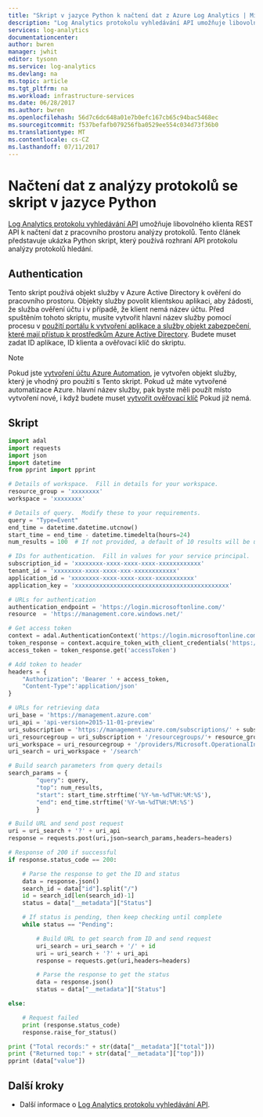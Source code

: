 ```yaml
---
title: "Skript v jazyce Python k načtení dat z Azure Log Analytics | Microsoft Docs"
description: "Log Analytics protokolu vyhledávání API umožňuje libovolného klienta REST API k načtení dat z pracovního prostoru analýzy protokolů.  Tento článek obsahuje ukázkový skript v jazyce Python pomocí rozhraní API pro vyhledávání protokolu."
services: log-analytics
documentationcenter: 
author: bwren
manager: jwhit
editor: tysonn
ms.service: log-analytics
ms.devlang: na
ms.topic: article
ms.tgt_pltfrm: na
ms.workload: infrastructure-services
ms.date: 06/28/2017
ms.author: bwren
ms.openlocfilehash: 56d7c6dc648a01e7b0efc167cb65c94bac5468ec
ms.sourcegitcommit: f537befafb079256fba0529ee554c034d73f36b0
ms.translationtype: MT
ms.contentlocale: cs-CZ
ms.lasthandoff: 07/11/2017
---
```

# <a name="retrieve-data-from-log-analytics-with-a-python-script"></a>Načtení dat z analýzy protokolů se skript v jazyce Python
[Log Analytics protokolu vyhledávání API](log-analytics-log-search-api.md) umožňuje libovolného klienta REST API k načtení dat z pracovního prostoru analýzy protokolů.  Tento článek představuje ukázka Python skript, který používá rozhraní API protokolu analýzy protokolů hledání.  

## <a name="authentication"></a>Authentication
Tento skript používá objekt služby v Azure Active Directory k ověření do pracovního prostoru.  Objekty služby povolit klientskou aplikaci, aby žádosti, že služba ověření účtu i v případě, že klient nemá název účtu. Před spuštěním tohoto skriptu, musíte vytvořit hlavní název služby pomocí procesu v [použití portálu k vytvoření aplikace a služby objekt zabezpečení, které mají přístup k prostředkům Azure Active Directory](../azure-resource-manager/resource-group-create-service-principal-portal.md).  Budete muset zadat ID aplikace, ID klienta a ověřovací klíč do skriptu. 

> [!NOTE]
> Pokud jste [vytvoření účtu Azure Automation](../automation/automation-create-standalone-account.md), je vytvořen objekt služby, který je vhodný pro použití s Tento skript.  Pokud už máte vytvořené automatizace Azure. hlavní název služby, pak byste měli použít místo vytvoření nové, i když budete muset [vytvořit ověřovací klíč](../azure-resource-manager/resource-group-create-service-principal-portal.md#get-application-id-and-authentication-key) Pokud již nemá.

## <a name="script"></a>Skript
``` python
import adal
import requests
import json
import datetime
from pprint import pprint

# Details of workspace.  Fill in details for your workspace.
resource_group = 'xxxxxxxx'
workspace = 'xxxxxxxx'

# Details of query.  Modify these to your requirements.
query = "Type=Event"
end_time = datetime.datetime.utcnow()
start_time = end_time - datetime.timedelta(hours=24)
num_results = 100  # If not provided, a default of 10 results will be used.

# IDs for authentication.  Fill in values for your service principal.
subscription_id = 'xxxxxxxx-xxxx-xxxx-xxxx-xxxxxxxxxxxx'
tenant_id = 'xxxxxxxx-xxxx-xxxx-xxx-xxxxxxxxxxxx'
application_id = 'xxxxxxxx-xxxx-xxxx-xxxx-xxxxxxxxxxx'
application_key = 'xxxxxxxxxxxxxxxxxxxxxxxxxxxxxxxxxxxxxxxxxxxx'

# URLs for authentication
authentication_endpoint = 'https://login.microsoftonline.com/'
resource  = 'https://management.core.windows.net/'

# Get access token
context = adal.AuthenticationContext('https://login.microsoftonline.com/' + tenant_id)
token_response = context.acquire_token_with_client_credentials('https://management.core.windows.net/', application_id, application_key)
access_token = token_response.get('accessToken')

# Add token to header
headers = {
    "Authorization": 'Bearer ' + access_token,
    "Content-Type":'application/json'
}

# URLs for retrieving data
uri_base = 'https://management.azure.com'
uri_api = 'api-version=2015-11-01-preview'
uri_subscription = 'https://management.azure.com/subscriptions/' + subscription_id
uri_resourcegroup = uri_subscription + '/resourcegroups/'+ resource_group
uri_workspace = uri_resourcegroup + '/providers/Microsoft.OperationalInsights/workspaces/' + workspace
uri_search = uri_workspace + '/search'

# Build search parameters from query details
search_params = {
        "query": query,
        "top": num_results,
        "start": start_time.strftime('%Y-%m-%dT%H:%M:%S'),
        "end": end_time.strftime('%Y-%m-%dT%H:%M:%S')
        }

# Build URL and send post request
uri = uri_search + '?' + uri_api
response = requests.post(uri,json=search_params,headers=headers)

# Response of 200 if successful
if response.status_code == 200:

    # Parse the response to get the ID and status
    data = response.json()
    search_id = data["id"].split("/")
    id = search_id[len(search_id)-1]
    status = data["__metadata"]["Status"]

    # If status is pending, then keep checking until complete
    while status == "Pending":

        # Build URL to get search from ID and send request
        uri_search = uri_search + '/' + id
        uri = uri_search + '?' + uri_api
        response = requests.get(uri,headers=headers)

        # Parse the response to get the status
        data = response.json()
        status = data["__metadata"]["Status"]

else:

    # Request failed
    print (response.status_code)
    response.raise_for_status()

print ("Total records:" + str(data["__metadata"]["total"]))
print ("Returned top:" + str(data["__metadata"]["top"]))
pprint (data["value"])
```
## <a name="next-steps"></a>Další kroky
- Další informace o [Log Analytics protokolu vyhledávání API](log-analytics-log-search-api.md).